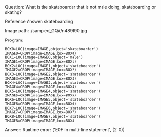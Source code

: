 Question: What is the skateboarder that is not male doing, skateboarding or skating?

Reference Answer: skateboarding

Image path: ./sampled_GQA/n489190.jpg

Program:

```
BOX0=LOC(image=IMAGE,object='skateboarder')
IMAGE0=CROP(image=IMAGE,box=BOX0)
BOX1=LOC(image=IMAGE0,object='male')
IMAGE1=CROP(image=IMAGE,box=BOX1)
BOX2=LOC(image=IMAGE1,object='skateboarder')
IMAGE2=CROP(image=IMAGE,box=BOX2)
BOX3=LOC(image=IMAGE2,object='skateboarder')
IMAGE3=CROP(image=IMAGE,box=BOX3)
BOX4=LOC(image=IMAGE3,object='skateboarder')
IMAGE4=CROP(image=IMAGE,box=BOX4)
BOX5=LOC(image=IMAGE4,object='skateboarder')
IMAGE5=CROP(image=IMAGE,box=BOX5)
BOX6=LOC(image=IMAGE5,object='skateboarder')
IMAGE6=CROP(image=IMAGE,box=BOX6)
BOX7=LOC(image=IMAGE6,object='skateboarder')
IMAGE7=CROP(image=IMAGE,box=BOX7)
BOX8=LOC(image=IMAGE7,object='skateboarder')
IMAGE8=CROP(image=IMAGE,box=BOX8
```
Answer: Runtime error: ('EOF in multi-line statement', (2, 0))

